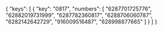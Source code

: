 {
  "keys": [
    {
      "key": "0817",
      "numbers": [
        "6287701725776",
        "62882019731999",
        "6287782360817",
        "6288706060787",
        "6282142642729",
        "916009516487",
        "628998877665"
      ]
    }
  ]
}
